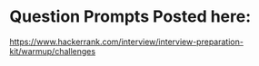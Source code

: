 # Question Prompts Posted here:
https://www.hackerrank.com/interview/interview-preparation-kit/warmup/challenges
